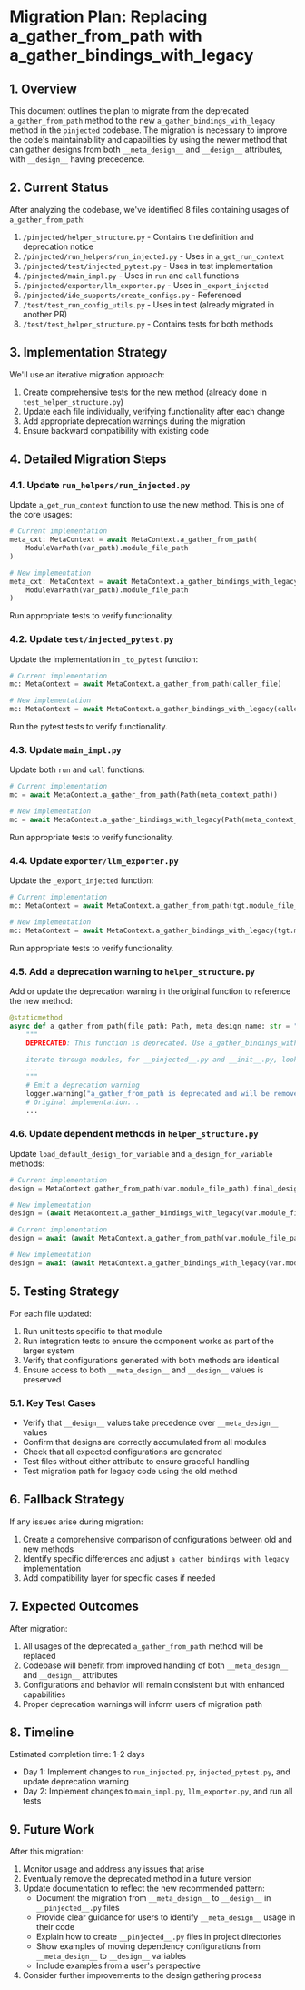 # Migration Plan: Replacing a_gather_from_path with a_gather_bindings_with_legacy

## 1. Overview

This document outlines the plan to migrate from the deprecated `a_gather_from_path` method to the new `a_gather_bindings_with_legacy` method in the `pinjected` codebase. The migration is necessary to improve the code's maintainability and capabilities by using the newer method that can gather designs from both `__meta_design__` and `__design__` attributes, with `__design__` having precedence.

## 2. Current Status

After analyzing the codebase, we've identified 8 files containing usages of `a_gather_from_path`:

1. `/pinjected/helper_structure.py` - Contains the definition and deprecation notice
2. `/pinjected/run_helpers/run_injected.py` - Uses in `a_get_run_context`
3. `/pinjected/test/injected_pytest.py` - Uses in test implementation
4. `/pinjected/main_impl.py` - Uses in `run` and `call` functions
5. `/pinjected/exporter/llm_exporter.py` - Uses in `_export_injected`
6. `/pinjected/ide_supports/create_configs.py` - Referenced
7. `/test/test_run_config_utils.py` - Uses in test (already migrated in another PR)
8. `/test/test_helper_structure.py` - Contains tests for both methods

## 3. Implementation Strategy

We'll use an iterative migration approach:

1. Create comprehensive tests for the new method (already done in `test_helper_structure.py`)
2. Update each file individually, verifying functionality after each change
3. Add appropriate deprecation warnings during the migration
4. Ensure backward compatibility with existing code

## 4. Detailed Migration Steps

### 4.1. Update `run_helpers/run_injected.py`

Update `a_get_run_context` function to use the new method. This is one of the core usages:

```python
# Current implementation
meta_cxt: MetaContext = await MetaContext.a_gather_from_path(
    ModuleVarPath(var_path).module_file_path
)

# New implementation
meta_cxt: MetaContext = await MetaContext.a_gather_bindings_with_legacy(
    ModuleVarPath(var_path).module_file_path
)
```

Run appropriate tests to verify functionality.

### 4.2. Update `test/injected_pytest.py`

Update the implementation in `_to_pytest` function:

```python
# Current implementation
mc: MetaContext = await MetaContext.a_gather_from_path(caller_file)

# New implementation
mc: MetaContext = await MetaContext.a_gather_bindings_with_legacy(caller_file)
```

Run the pytest tests to verify functionality.

### 4.3. Update `main_impl.py`

Update both `run` and `call` functions:

```python
# Current implementation
mc = await MetaContext.a_gather_from_path(Path(meta_context_path))

# New implementation
mc = await MetaContext.a_gather_bindings_with_legacy(Path(meta_context_path))
```

Run appropriate tests to verify functionality.

### 4.4. Update `exporter/llm_exporter.py`

Update the `_export_injected` function:

```python
# Current implementation
mc: MetaContext = await MetaContext.a_gather_from_path(tgt.module_file_path)

# New implementation
mc: MetaContext = await MetaContext.a_gather_bindings_with_legacy(tgt.module_file_path)
```

Run appropriate tests to verify functionality.

### 4.5. Add a deprecation warning to `helper_structure.py`

Add or update the deprecation warning in the original function to reference the new method:

```python
@staticmethod
async def a_gather_from_path(file_path: Path, meta_design_name: str = "__meta_design__"):
    """
    DEPRECATED: This function is deprecated. Use a_gather_bindings_with_legacy instead.
    
    iterate through modules, for __pinjected__.py and __init__.py, looking at __meta_design__.
    ...
    """
    # Emit a deprecation warning
    logger.warning("a_gather_from_path is deprecated and will be removed in a future version. Use a_gather_bindings_with_legacy instead.")
    # Original implementation...
    ...
```

### 4.6. Update dependent methods in `helper_structure.py`

Update `load_default_design_for_variable` and `a_design_for_variable` methods:

```python
# Current implementation
design = MetaContext.gather_from_path(var.module_file_path).final_design

# New implementation
design = (await MetaContext.a_gather_bindings_with_legacy(var.module_file_path)).final_design
```

```python
# Current implementation
design = await (await MetaContext.a_gather_from_path(var.module_file_path)).a_final_design

# New implementation
design = await (await MetaContext.a_gather_bindings_with_legacy(var.module_file_path)).a_final_design
```

## 5. Testing Strategy

For each file updated:

1. Run unit tests specific to that module
2. Run integration tests to ensure the component works as part of the larger system
3. Verify that configurations generated with both methods are identical
4. Ensure access to both `__meta_design__` and `__design__` values is preserved

### 5.1. Key Test Cases

- Verify that `__design__` values take precedence over `__meta_design__` values
- Confirm that designs are correctly accumulated from all modules
- Check that all expected configurations are generated
- Test files without either attribute to ensure graceful handling
- Test migration path for legacy code using the old method

## 6. Fallback Strategy

If any issues arise during migration:

1. Create a comprehensive comparison of configurations between old and new methods
2. Identify specific differences and adjust `a_gather_bindings_with_legacy` implementation
3. Add compatibility layer for specific cases if needed

## 7. Expected Outcomes

After migration:

1. All usages of the deprecated `a_gather_from_path` method will be replaced
2. Codebase will benefit from improved handling of both `__meta_design__` and `__design__` attributes
3. Configurations and behavior will remain consistent but with enhanced capabilities
4. Proper deprecation warnings will inform users of migration path

## 8. Timeline

Estimated completion time: 1-2 days

- Day 1: Implement changes to `run_injected.py`, `injected_pytest.py`, and update deprecation warning
- Day 2: Implement changes to `main_impl.py`, `llm_exporter.py`, and run all tests

## 9. Future Work

After this migration:

1. Monitor usage and address any issues that arise
2. Eventually remove the deprecated method in a future version
3. Update documentation to reflect the new recommended pattern:
   - Document the migration from `__meta_design__` to `__design__` in `__pinjected__.py` files
   - Provide clear guidance for users to identify `__meta_design__` usage in their code
   - Explain how to create `__pinjected__.py` files in project directories
   - Show examples of moving dependency configurations from `__meta_design__` to `__design__` variables
   - Include examples from a user's perspective
4. Consider further improvements to the design gathering process
